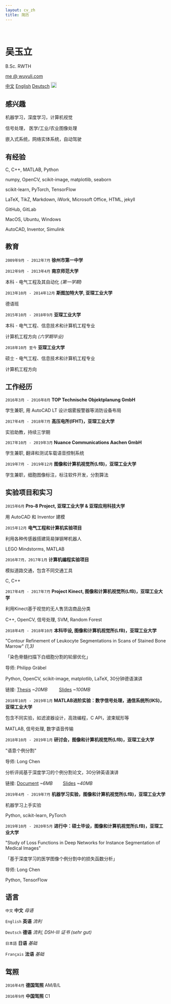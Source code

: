 ```yaml
---
layout: cv_zh
title: 简历
---
```


<br />

# 吴玉立
B.Sc. RWTH

<div id="webaddress">
<a href="mailto:me@wuyuli.com">me @ wuyuli.com</a>
<!--( have a try, it really works 😹 )</p> -->
</div>

<div id="language">
<span><a href="https://yuliwu.github.io/cv/zh/">中文</a></span>
<span><a href="https://yuliwu.github.io/cv/en/">English</a></span>
<span><a href="https://yuliwu.github.io/cv/de/">Deutsch</a></span>
<span><a href="https://yuliwu.github.io/cv/print/"><img src="https://img.icons8.com/metro/26/000000/print.png" alt="Printable" style="width:18px;height:18px;margin-top: 10px;"></a></span>
</div>

## 感兴趣
机器学习，深度学习，计算机视觉

信号处理， 医学/工业/农业图像处理

嵌入式系统，网络实体系统，自动驾驶


## 有经验
C, C++, MATLAB, Python

numpy, OpenCV, scikit-image, matplotlib, seaborn

scikit-learn, PyTorch, TensorFlow

LaTeX, TikZ, Markdown, iWork, Microsoft Office, HTML, jekyll

GitHub, GitLab

MacOS, Ubuntu, Windows

AutoCAD, Inventor, Simulink


## 教育

`2009年9月 - 2012年7月`
__徐州市第一中学__

`2012年9月 - 2013年4月`
__南京师范大学__

本科 - 电气工程及其自动化 *(第一学期)*

`2013年10月 - 2014年12月`
__斯图加特大学, 亚琛工业大学__

德语班

`2015年10月 - 2018年9月`
__亚琛工业大学__

本科 - 电气工程、信息技术和计算机工程专业

计算机工程方向  *(六学期毕业)*

`2018年10月 至今`
__亚琛工业大学__

硕士 - 电气工程、信息技术和计算机工程专业

计算机工程方向

## 工作经历
`2016年3月 - 2016年8月`
__TOP Technische Objektplanung GmbH__

学生兼职, 用 AutoCAD LT 设计烟雾报警器等消防设备布局

`2017年4月 - 2018年7月`
__高压电所(IFHT)，亚琛工业大学__

实验助教，持续三学期

`2017年10月 - 2019年3月`
__Nuance Communications Aachen GmbH__

学生兼职, 翻译和测试车载语音控制系统

`2019年7月 - 2019年12月`
__图像和计算机视觉所(LfB)，亚琛工业大学__

学生兼职，细胞图像标注，标注软件开发，分割算法


## 实验项目和实习
`2015年6月`
__Pro-8 Project, 亚琛工业大学 & 亚琛应用科技大学__

用 AutoCAD 和 Inventor 建模

`2015年12月`
__电气工程和计算机实验项目__

利用各种传感器搭建简易弹钢琴机器人

LEGO Mindstorms, MATLAB

`2016年7月，2017年1月`
__计算机编程实验项目__

模拟道路交通，包含不同交通工具

C, C++

`2017年4月 - 2017年7月`
__Project Kinect, 图像和计算机视觉所(LfB)，亚琛工业大学__

利用Kinect基于视觉的无人售货店商品分类

C++, OpenCV, 信号处理, SVM, Random Forest

`2018年4月 - 2018年10月`
__本科毕设, 图像和计算机视觉所(LfB)，亚琛工业大学__

"Contour Refinement of Leukocyte Segmentations in Scans of Stained Bone Marrow" *(1,3)*

「染色脊髓扫描下白细胞分割的轮廓优化」

导师: Philipp Gräbel

Python, OpenCV, scikit-image, matplotlib, LaTeX, 30分钟德语演讲

链接: <a href="https://yuliwu.github.io/cloud/ba/Thesis.pdf" target="_blank">Thesis</a> *&#126;20MB* &emsp;&emsp; <a href="https://yuliwu.github.io/cloud/ba-slides/" target="_blank">Slides</a> *&#126;100MB*


`2018年10月 - 2019年1月`
__MATLAB进阶实验：数字信号处理，通信系统所(IKS)，亚琛工业大学__

包含不同实验，如滤波器设计，高效编程，C API，波束赋形等

MATLAB, 信号处理, 数字语音传输

`2018年10月 - 2019年1月`
__研讨会，图像和计算机视觉所(LfB)，亚琛工业大学__

"语意个例分割"

导师: Long Chen

分析评阅基于深度学习的个例分割论文，30分钟英语演讲

链接: <a href="https://yuliwu.github.io/cloud/seminar-doc/Document.pdf">Document</a> *&#126;6MB* &emsp;&emsp;<a href="https://yuliwu.github.io/cloud/slides/">Slides</a> *&#126;40MB*

`2019年4月 - 2019年7月`
__机器学习实验，图像和计算机视觉所(LfB)，亚琛工业大学__

机器学习上手实验

Python, scikit-learn, PyTorch

`2019年10月 - 2020年5月`
__进行中：硕士毕设，图像和计算机视觉所(LfB)，亚琛工业大学__

"Study of Loss Functions in Deep Networks for Instance Segmentation of Medical Images" 

「基于深度学习的医学图像个例分割中的损失函数分析」

导师: Long Chen

Python, TensorFlow


## 语言
`中文`
__中文__ <i>母语</i>

`English`
__英语__  <i>流利</i>

`Deutsch`
__德语__ <i>流利, DSH-III 证书 *(sehr gut)*</i>

`日本語`
__日语__ <i>基础</i>

`Français`
__法语__ <i>基础</i>


## 驾照
`2016年4月`
__德国驾照__ <ii>AM/B/L</ii>

`2016年9月`
__中国驾照__ <ii>C1</ii>

<br />
<br />
<br />
<br />
<br />
<!--
Last updated: Oct 2019 -->
